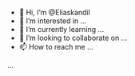 - 👋 Hi, I’m @Eliaskandil
- 👀 I’m interested in ...
- 🌱 I’m currently learning ...
- 💞️ I’m looking to collaborate on ...
- 📫 How to reach me ...

<!---
u died two years ago ( ͡° ͜ʖ ͡°)
--->
...
<!---
XD
--->
